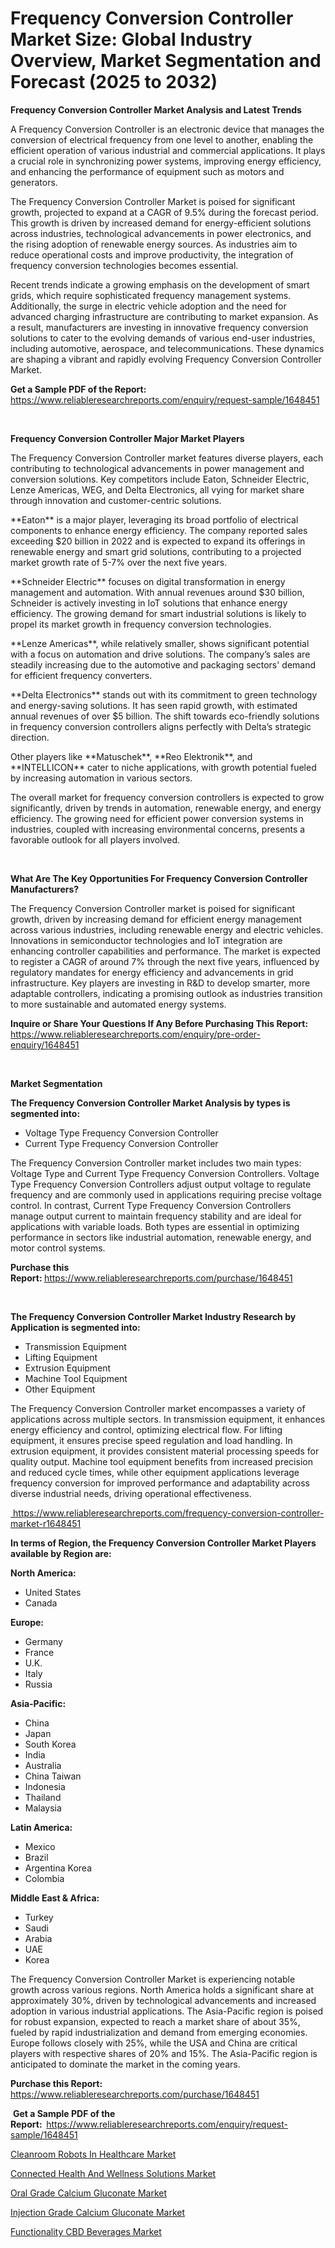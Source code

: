 <p><h1>Frequency Conversion Controller Market Size: Global Industry Overview, Market Segmentation and Forecast (2025 to 2032)</h1></p><p><strong>Frequency Conversion Controller Market Analysis and Latest Trends</strong></p>
<p><p>A Frequency Conversion Controller is an electronic device that manages the conversion of electrical frequency from one level to another, enabling the efficient operation of various industrial and commercial applications. It plays a crucial role in synchronizing power systems, improving energy efficiency, and enhancing the performance of equipment such as motors and generators.</p><p>The Frequency Conversion Controller Market is poised for significant growth, projected to expand at a CAGR of 9.5% during the forecast period. This growth is driven by increased demand for energy-efficient solutions across industries, technological advancements in power electronics, and the rising adoption of renewable energy sources. As industries aim to reduce operational costs and improve productivity, the integration of frequency conversion technologies becomes essential.</p><p>Recent trends indicate a growing emphasis on the development of smart grids, which require sophisticated frequency management systems. Additionally, the surge in electric vehicle adoption and the need for advanced charging infrastructure are contributing to market expansion. As a result, manufacturers are investing in innovative frequency conversion solutions to cater to the evolving demands of various end-user industries, including automotive, aerospace, and telecommunications. These dynamics are shaping a vibrant and rapidly evolving Frequency Conversion Controller Market.</p></p>
<p><strong>Get a Sample PDF of the Report:&nbsp;</strong> <a href="https://www.reliableresearchreports.com/enquiry/request-sample/1648451?utm_campaign=37&utm_medium=2&utm_source=Github&utm_content=ia&utm_term=25032025&utm_id=frequency-conversion-controller">https://www.reliableresearchreports.com/enquiry/request-sample/1648451</a></p>
<p>&nbsp;</p>
<p><strong>Frequency Conversion Controller Major Market Players</strong></p>
<p><p>The Frequency Conversion Controller market features diverse players, each contributing to technological advancements in power management and conversion solutions. Key competitors include Eaton, Schneider Electric, Lenze Americas, WEG, and Delta Electronics, all vying for market share through innovation and customer-centric solutions.</p><p>**Eaton** is a major player, leveraging its broad portfolio of electrical components to enhance energy efficiency. The company reported sales exceeding $20 billion in 2022 and is expected to expand its offerings in renewable energy and smart grid solutions, contributing to a projected market growth rate of 5-7% over the next five years.</p><p>**Schneider Electric** focuses on digital transformation in energy management and automation. With annual revenues around $30 billion, Schneider is actively investing in IoT solutions that enhance energy efficiency. The growing demand for smart industrial solutions is likely to propel its market growth in frequency conversion technologies.</p><p>**Lenze Americas**, while relatively smaller, shows significant potential with a focus on automation and drive solutions. The company’s sales are steadily increasing due to the automotive and packaging sectors' demand for efficient frequency converters.</p><p>**Delta Electronics** stands out with its commitment to green technology and energy-saving solutions. It has seen rapid growth, with estimated annual revenues of over $5 billion. The shift towards eco-friendly solutions in frequency conversion controllers aligns perfectly with Delta’s strategic direction.</p><p>Other players like **Matuschek**, **Reo Elektronik**, and **INTELLICON** cater to niche applications, with growth potential fueled by increasing automation in various sectors.</p><p>The overall market for frequency conversion controllers is expected to grow significantly, driven by trends in automation, renewable energy, and energy efficiency. The growing need for efficient power conversion systems in industries, coupled with increasing environmental concerns, presents a favorable outlook for all players involved.</p></p>
<p>&nbsp;</p>
<p><strong>What Are The Key Opportunities For Frequency Conversion Controller Manufacturers?</strong></p>
<p><p>The Frequency Conversion Controller market is poised for significant growth, driven by increasing demand for efficient energy management across various industries, including renewable energy and electric vehicles. Innovations in semiconductor technologies and IoT integration are enhancing controller capabilities and performance. The market is expected to register a CAGR of around 7% through the next five years, influenced by regulatory mandates for energy efficiency and advancements in grid infrastructure. Key players are investing in R&D to develop smarter, more adaptable controllers, indicating a promising outlook as industries transition to more sustainable and automated energy systems.</p></p>
<p><strong>Inquire or Share Your Questions If Any Before Purchasing This Report:</strong> <a href="https://www.reliableresearchreports.com/enquiry/pre-order-enquiry/1648451?utm_campaign=37&utm_medium=2&utm_source=Github&utm_content=ia&utm_term=25032025&utm_id=frequency-conversion-controller">https://www.reliableresearchreports.com/enquiry/pre-order-enquiry/1648451</a></p>
<p>&nbsp;</p>
<p><strong>Market Segmentation</strong></p>
<p><strong>The Frequency Conversion Controller Market Analysis by types is segmented into:</strong></p>
<p><ul><li>Voltage Type Frequency Conversion Controller</li><li>Current Type Frequency Conversion Controller</li></ul></p>
<p><p>The Frequency Conversion Controller market includes two main types: Voltage Type and Current Type Frequency Conversion Controllers. Voltage Type Frequency Conversion Controllers adjust output voltage to regulate frequency and are commonly used in applications requiring precise voltage control. In contrast, Current Type Frequency Conversion Controllers manage output current to maintain frequency stability and are ideal for applications with variable loads. Both types are essential in optimizing performance in sectors like industrial automation, renewable energy, and motor control systems.</p></p>
<p><strong>Purchase this Report:&nbsp;</strong><a href="https://www.reliableresearchreports.com/purchase/1648451?utm_campaign=37&utm_medium=2&utm_source=Github&utm_content=ia&utm_term=25032025&utm_id=frequency-conversion-controller">https://www.reliableresearchreports.com/purchase/1648451</a></p>
<p>&nbsp;</p>
<p><strong>The Frequency Conversion Controller Market Industry Research by Application is segmented into:</strong></p>
<p><ul><li>Transmission Equipment</li><li>Lifting Equipment</li><li>Extrusion Equipment</li><li>Machine Tool Equipment</li><li>Other Equipment</li></ul></p>
<p><p>The Frequency Conversion Controller market encompasses a variety of applications across multiple sectors. In transmission equipment, it enhances energy efficiency and control, optimizing electrical flow. For lifting equipment, it ensures precise speed regulation and load handling. In extrusion equipment, it provides consistent material processing speeds for quality output. Machine tool equipment benefits from increased precision and reduced cycle times, while other equipment applications leverage frequency conversion for improved performance and adaptability across diverse industrial needs, driving operational effectiveness.</p></p>
<p><a href="https://www.reliableresearchreports.com/frequency-conversion-controller-market-r1648451?utm_campaign=37&utm_medium=2&utm_source=Github&utm_content=ia&utm_term=25032025&utm_id=frequency-conversion-controller">&nbsp;https://www.reliableresearchreports.com/frequency-conversion-controller-market-r1648451</a></p>
<p><strong>In terms of Region, the Frequency Conversion Controller Market Players available by Region are:</strong></p>
<p>
    <p> <strong> North America: </strong>
        <ul>
            <li>United States</li>
            <li>Canada</li>
        </ul>
        </p> 
    <p> <strong> Europe: </strong>
        <ul>
            <li>Germany</li>
            <li>France</li>
            <li>U.K.</li>
            <li>Italy</li>
            <li>Russia</li>
        </ul>
        </p> 
    <p> <strong> Asia-Pacific: </strong>
        <ul>
            <li>China</li>
            <li>Japan</li>
            <li>South Korea</li>
            <li>India</li>
            <li>Australia</li>
            <li>China Taiwan</li>
            <li>Indonesia</li>
            <li>Thailand</li>
            <li>Malaysia</li>
        </ul>
        </p> 
    <p> <strong> Latin America: </strong>
        <ul>
            <li>Mexico</li>
            <li>Brazil</li>
            <li>Argentina Korea</li>
            <li>Colombia</li>
        </ul>
        </p> 
    <p> <strong> Middle East & Africa: </strong>
        <ul>
            <li>Turkey</li>
            <li>Saudi</li>
            <li>Arabia</li>
            <li>UAE</li>
            <li>Korea</li>
        </ul>
    </p>
    </p>
<p><p>The Frequency Conversion Controller Market is experiencing notable growth across various regions. North America holds a significant share at approximately 30%, driven by technological advancements and increased adoption in various industrial applications. The Asia-Pacific region is poised for robust expansion, expected to reach a market share of about 35%, fueled by rapid industrialization and demand from emerging economies. Europe follows closely with 25%, while the USA and China are critical players with respective shares of 20% and 15%. The Asia-Pacific region is anticipated to dominate the market in the coming years.</p></p>
<p><strong>Purchase this Report: </strong><a href="https://www.reliableresearchreports.com/purchase/1648451?utm_campaign=37&utm_medium=2&utm_source=Github&utm_content=ia&utm_term=25032025&utm_id=frequency-conversion-controller">https://www.reliableresearchreports.com/purchase/1648451</a></p>
<p>&nbsp;<strong>Get a Sample PDF of the Report:&nbsp;&nbsp;</strong><a href="https://www.reliableresearchreports.com/enquiry/request-sample/1648451?utm_campaign=37&utm_medium=2&utm_source=Github&utm_content=ia&utm_term=25032025&utm_id=frequency-conversion-controller">https://www.reliableresearchreports.com/enquiry/request-sample/1648451</a></p>
<p><strong></strong></p>
<p><p><a href="https://github.com/dukawashviro/Market-Research-Report-List-1/blob/main/cleanroom-robots-in-healthcare-market.md?utm_campaign=37&utm_medium=2&utm_source=Github&utm_content=ia&utm_term=25032025&utm_id=frequency-conversion-controller">Cleanroom Robots In Healthcare Market</a></p><p><a href="https://github.com/rembaentin6f/Market-Research-Report-List-1/blob/main/connected-health-and-wellness-solutions-market.md?utm_campaign=37&utm_medium=2&utm_source=Github&utm_content=ia&utm_term=25032025&utm_id=frequency-conversion-controller">Connected Health And Wellness Solutions Market</a></p><p><a href="https://github.com/molayrabeta/Market-Research-Report-List-1/blob/main/oral-grade-calcium-gluconate-market.md?utm_campaign=37&utm_medium=2&utm_source=Github&utm_content=ia&utm_term=25032025&utm_id=frequency-conversion-controller">Oral Grade Calcium Gluconate Market</a></p><p><a href="https://github.com/koopalujale2/Market-Research-Report-List-1/blob/main/injection-grade-calcium-gluconate-market.md?utm_campaign=37&utm_medium=2&utm_source=Github&utm_content=ia&utm_term=25032025&utm_id=frequency-conversion-controller">Injection Grade Calcium Gluconate Market</a></p><p><a href="https://github.com/tineamonaya/Market-Research-Report-List-1/blob/main/functionality-cbd-beverages-market.md?utm_campaign=37&utm_medium=2&utm_source=Github&utm_content=ia&utm_term=25032025&utm_id=frequency-conversion-controller">Functionality CBD Beverages Market</a></p></p>